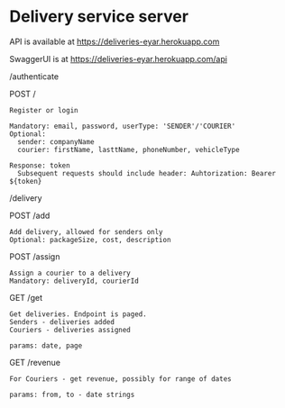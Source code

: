 # Delivery service server

API is available at https://deliveries-eyar.herokuapp.com

SwaggerUI is at https://deliveries-eyar.herokuapp.com/api

/authenticate

POST /

    Register or login
    
    Mandatory: email, password, userType: 'SENDER'/'COURIER'
    Optional: 
      sender: companyName
      courier: firstName, lasttName, phoneNumber, vehicleType

    Response: token
      Subsequent requests should include header: Auhtorization: Bearer ${token}

/delivery

POST /add

    Add delivery, allowed for senders only
    Optional: packageSize, cost, description

POST /assign

    Assign a courier to a delivery
    Mandatory: deliveryId, courierId

GET /get

    Get deliveries. Endpoint is paged.
    Senders - deliveries added
    Couriers - deliveries assigned

    params: date, page

GET /revenue

    For Couriers - get revenue, possibly for range of dates

    params: from, to - date strings

